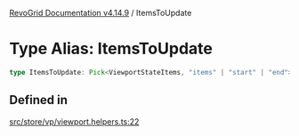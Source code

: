 [RevoGrid Documentation v4.14.9](README.md) / ItemsToUpdate

# Type Alias: ItemsToUpdate

```ts
type ItemsToUpdate: Pick<ViewportStateItems, "items" | "start" | "end">;
```

## Defined in

[src/store/vp/viewport.helpers.ts:22](https://github.com/revolist/revogrid/blob/6c3c52a081bcade371a3f5576e4e5805c6bbce5c/src/store/vp/viewport.helpers.ts#L22)
